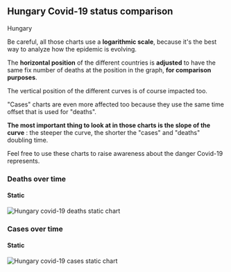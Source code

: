 ## Hungary Covid-19 status comparison 

Hungary



Be careful, all those charts use a **logarithmic scale**, because it's the best way to analyze how the epidemic is evolving.
 
The **horizontal position** of the different countries is **adjusted** to have the same fix number of deaths at the position in the graph, **for comparison purposes**.

The vertical position of the different curves is of course impacted too.

"Cases" charts are even more affected too because they use the same time offset that is used for "deaths".

**The most important thing to look at in those charts is the slope of the curve** : the steeper the curve, the shorter the "cases" and "deaths" doubling time.

Feel free to use these charts to raise awareness about the danger Covid-19 represents. 


 
### Deaths over time
 
#### Static
![Hungary covid-19 deaths static chart](https://raw.githubusercontent.com/madlag/coronavirus_study/master/notebooks/graphs/2020-03-20/countries/Hungary/2020-03-20_Hungary_deaths.png "Hungary covid-19 deaths static chart")   

 
### Cases over time
 
#### Static
![Hungary covid-19 cases static chart](https://raw.githubusercontent.com/madlag/coronavirus_study/master/notebooks/graphs/2020-03-20/countries/Hungary/2020-03-20_Hungary_cases.png "Hungary covid-19 cases static chart")   

